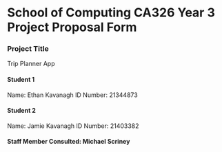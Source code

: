 # School of Computing CA326 Year 3 Project Proposal Form
### Project Title
Trip Planner App

#### Student 1 
Name: Ethan Kavanagh
ID Number: 21344873 

#### Student 2 
Name: Jamie Kavanagh
ID Number: 21403382

#### Staff Member Consulted: Michael Scriney 

